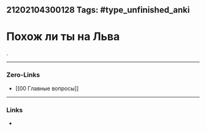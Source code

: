 21202104300128
Tags: #type_unfinished_anki
---
# Похож ли ты на Льва

.

---
### Zero-Links
- [[00 Главные вопросы]]
---
### Links
-